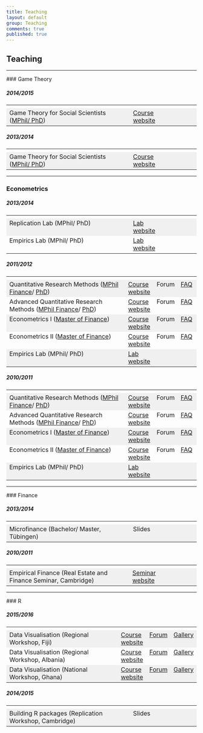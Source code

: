 ```yaml
---
title: Teaching
layout: default
group: Teaching
comments: true
published: true
---
```




## Teaching


***

###<a name="games"></a> Game Theory

##### 2014/2015

<TABLE WIDTH=100%> 
<TR>
<TH VALIGN=TOP WIDTH=65%>  </TH>
<TH VALIGN=TOP WIDTH=15%>  </TH>
<TH VALIGN=TOP WIDTH=10%>  </TH>
<TH VALIGN=TOP WIDTH=10%>  </TH>
</TR>
<TR bgcolor=#f0f0f0>
<TD VALIGN=TOP>Game Theory for Social Scientists (<a href="http://www.training.cam.ac.uk/event/1197051">MPhil/ PhD</a>)</TD>
<TD VALIGN=TOP><a href="/teaching/games/">Course website</a></TD>
<TD VALIGN=TOP> </TD>
<TD VALIGN=TOP> </TD>
</TR>
</TABLE>

##### 2013/2014

<TABLE WIDTH=100%> 
<TR>
<TH VALIGN=TOP WIDTH=65%>  </TH>
<TH VALIGN=TOP WIDTH=15%>  </TH>
<TH VALIGN=TOP WIDTH=10%>  </TH>
<TH VALIGN=TOP WIDTH=10%>  </TH>
</TR>
<TR bgcolor=#f0f0f0>
<TD VALIGN=TOP>Game Theory for Social Scientists (<a href="http://www.training.cam.ac.uk/event/1062223">MPhil/ PhD</a>)</TD>
<TD VALIGN=TOP><a href="/teaching/games/">Course website</a></TD>
<TD VALIGN=TOP> </TD>
<TD VALIGN=TOP> </TD>
</TR>
</TABLE>

***

### <a name="econometrics"></a>Econometrics

##### 2013/2014

<TABLE WIDTH=100%> 
<TR>
<TH VALIGN=TOP WIDTH=65%>  </TH>
<TH VALIGN=TOP WIDTH=15%>  </TH>
<TH VALIGN=TOP WIDTH=10%>  </TH>
<TH VALIGN=TOP WIDTH=10%>  </TH>
</TR>
<TR bgcolor=#f0f0f0>
<TD VALIGN=TOP>Replication Lab (MPhil/ PhD)</TD>
<TD VALIGN=TOP><a href="/teaching/replication/">Lab website</a></TD>
<TD VALIGN=TOP> </TD>
<TD VALIGN=TOP> </TD>
</TR>
<TR >
<TD VALIGN=TOP>Empirics Lab (MPhil/ PhD)</TD>
<TD VALIGN=TOP><a href="/teaching/consulting/">Lab website</a></TD>
<TD VALIGN=TOP> </TD>
<TD VALIGN=TOP> </TD>
</TR>
</TABLE>

##### 2011/2012

<TABLE WIDTH=100%> 
<TR>
<TH VALIGN=TOP WIDTH=65%>  </TH><TH VALIGN=TOP WIDTH=15%>  </TH><TH VALIGN=TOP WIDTH=10%>  </TH><TH VALIGN=TOP WIDTH=10%>  </TH>
</TR>
<TR bgcolor=#f0f0f0>
<TD VALIGN=TOP>Quantitative Research Methods (<a href="http://www.jbs.cam.ac.uk/programmes/research-programmes/research-masters/mphil-finance/">MPhil Finance</a>/ <a href="https://www.jbs.cam.ac.uk/programmes/research-programmes/">PhD</a>)</TD>
<TD VALIGN=TOP><a href="/teaching/quant1/">Course website</a></TD>
<TD VALIGN=TOP>Forum</TD>
<TD VALIGN=TOP><a href="/teaching/faq/faq1">FAQ</a></TD>
</TR>
<TR >
<TD VALIGN=TOP>Advanced Quantitative Research Methods (<a href="http://www.jbs.cam.ac.uk/programmes/research-programmes/research-masters/mphil-finance/">MPhil Finance</a>/ <a href="https://www.jbs.cam.ac.uk/programmes/research-programmes/">PhD</a>)</TD>
<TD VALIGN=TOP><a href="/teaching/quant2/">Course website</a></TD>
<TD VALIGN=TOP>Forum</TD>
<TD VALIGN=TOP><a href="/teaching/faq/faq2">FAQ</a></TD>
</TR>
<TR bgcolor=#f0f0f0>
<TD VALIGN=TOP>Econometrics I (<a href="http://www.jbs.cam.ac.uk/programmes/master-of-finance-mfin/">Master of Finance</a>)</TD>
<TD VALIGN=TOP><a href="/teaching/econometrics1/">Course website</a></TD>
<TD VALIGN=TOP>Forum</TD>
<TD VALIGN=TOP><a href="/teaching/faq/faq1">FAQ</a></TD>
</TR>
<TR >
<TD VALIGN=TOP>Econometrics II (<a href="http://www.jbs.cam.ac.uk/programmes/master-of-finance-mfin/">Master of Finance</a>)</TD>
<TD VALIGN=TOP><a href="/teaching/econometrics2/">Course website</a></TD>
<TD VALIGN=TOP>Forum</TD>
<TD VALIGN=TOP><a href="/teaching/faq/faq2">FAQ</a></TD>
</TR>
<TR bgcolor=#f0f0f0>
<TD VALIGN=TOP>Empirics Lab (MPhil/ PhD)</TD>
<TD VALIGN=TOP><a href="/teaching/consulting/">Lab website</a></TD>
<TD VALIGN=TOP> </TD>
<TD VALIGN=TOP> </TD>
</TR>
</TABLE>

##### 2010/2011

<TABLE WIDTH=100%> 
<TR>
<TH VALIGN=TOP WIDTH=65%>  </TH><TH VALIGN=TOP WIDTH=15%>  </TH><TH VALIGN=TOP WIDTH=10%>  </TH><TH VALIGN=TOP WIDTH=10%>  </TH>
</TR>
<TR bgcolor=#f0f0f0>
<TD VALIGN=TOP>Quantitative Research Methods (<a href="http://www.jbs.cam.ac.uk/programmes/research-programmes/research-masters/mphil-finance/">MPhil Finance</a>/ <a href="https://www.jbs.cam.ac.uk/programmes/research-programmes/">PhD</a>)</TD>
<TD VALIGN=TOP><a href="/teaching/quant1/">Course website</a></TD>
<TD VALIGN=TOP>Forum</TD>
<TD VALIGN=TOP><a href="/teaching/faq/faq1">FAQ</a></TD>
</TR>
<TR >
<TD VALIGN=TOP>Advanced Quantitative Research Methods (<a href="http://www.jbs.cam.ac.uk/programmes/research-programmes/research-masters/mphil-finance/">MPhil Finance</a>/ <a href="https://www.jbs.cam.ac.uk/programmes/research-programmes/">PhD</a>)</TD>
<TD VALIGN=TOP><a href="/teaching/quant2/">Course website</a></TD>
<TD VALIGN=TOP>Forum</TD>
<TD VALIGN=TOP><a href="/teaching/faq/faq2">FAQ</a></TD>
</TR>
<TR bgcolor=#f0f0f0>
<TD VALIGN=TOP>Econometrics I (<a href="http://www.jbs.cam.ac.uk/programmes/master-of-finance-mfin/">Master of Finance</a>)</TD>
<TD VALIGN=TOP><a href="/teaching/econometrics1/">Course website</a></TD>
<TD VALIGN=TOP>Forum</TD>
<TD VALIGN=TOP><a href="/teaching/faq/faq1">FAQ</a></TD>
</TR>
<TR >
<TD VALIGN=TOP>Econometrics II (<a href="http://www.jbs.cam.ac.uk/programmes/master-of-finance-mfin/">Master of Finance</a>)</TD>
<TD VALIGN=TOP><a href="/teaching/econometrics2/">Course website</a></TD>
<TD VALIGN=TOP>Forum</TD>
<TD VALIGN=TOP><a href="/teaching/faq/faq2">FAQ</a></TD>
</TR>
<TR bgcolor=#f0f0f0>
<TD VALIGN=TOP>Empirics Lab (MPhil/ PhD)</TD>
<TD VALIGN=TOP><a href="/teaching/consulting/">Lab website</a></TD>
<TD VALIGN=TOP> </TD>
<TD VALIGN=TOP> </TD>
</TR>
</TABLE>

***

###<a name="finance"></a> Finance

##### 2013/2014

<TABLE WIDTH=100%> 
<TR>
<TH VALIGN=TOP WIDTH=65%>  </TH>
<TH VALIGN=TOP WIDTH=15%>  </TH>
<TH VALIGN=TOP WIDTH=10%>  </TH>
<TH VALIGN=TOP WIDTH=10%>  </TH>
</TR>
<TR bgcolor=#f0f0f0>
<TD VALIGN=TOP>Microfinance (Bachelor/ Master, Tübingen)</TD>
<TD VALIGN=TOP>Slides </TD>
<TD VALIGN=TOP> </TD>
<TD VALIGN=TOP> </TD>
</TR>
</TABLE>

##### 2010/2011

<TABLE WIDTH=100%> 
<TR>
<TH VALIGN=TOP WIDTH=65%>  </TH>
<TH VALIGN=TOP WIDTH=15%>  </TH>
<TH VALIGN=TOP WIDTH=10%>  </TH>
<TH VALIGN=TOP WIDTH=10%>  </TH>
</TR>
<TR bgcolor=#f0f0f0>
<TD VALIGN=TOP>Empirical Finance (Real Estate and Finance Seminar, Cambridge)</TD>
<TD VALIGN=TOP><a href="/teaching/finance/">Seminar website</a></TD>
<TD VALIGN=TOP> </TD>
<TD VALIGN=TOP> </TD>
</TR>
</TABLE>

***

###<a name="r"></a> R

##### 2015/2016

<TABLE WIDTH=100%> 
<TR>
<TH VALIGN=TOP WIDTH=65%>  </TH>
<TH VALIGN=TOP WIDTH=15%>  </TH>
<TH VALIGN=TOP WIDTH=10%>  </TH>
<TH VALIGN=TOP WIDTH=10%>  </TH>
</TR>
<TR bgcolor=#f0f0f0>
<TD VALIGN=TOP>Data Visualisation (Regional Workshop, Fiji)</TD>
<TD VALIGN=TOP><a href="/teaching/viz/">Course website</a> </TD>
<TD VALIGN=TOP> <a href="http://stackoverflow.com/tags">Forum</a> </TD>
<TD VALIGN=TOP> <a href="/blog/2015/08/dataviz/">Gallery</a></TD>
</TR>
<TR >
<TD VALIGN=TOP>Data Visualisation (Regional Workshop, Albania)</TD>
<TD VALIGN=TOP><a href="/teaching/viz/">Course website</a> </TD>
<TD VALIGN=TOP> <a href="http://stackoverflow.com/tags">Forum</a> </TD>
<TD VALIGN=TOP> <a href="/blog/2015/08/dataviz/">Gallery</a></TD>
</TR>
<TR bgcolor=#f0f0f0>
<TD VALIGN=TOP>Data Visualisation (National Workshop, Ghana)</TD>
<TD VALIGN=TOP><a href="/teaching/viz/">Course website</a> </TD>
<TD VALIGN=TOP> <a href="http://stackoverflow.com/tags">Forum</a> </TD>
<TD VALIGN=TOP> <a href="/blog/2015/08/dataviz/">Gallery</a></TD>
</TR>
</TABLE>

##### 2014/2015

<TABLE WIDTH=100%> 
<TR>
<TH VALIGN=TOP WIDTH=65%>  </TH>
<TH VALIGN=TOP WIDTH=15%>  </TH>
<TH VALIGN=TOP WIDTH=10%>  </TH>
<TH VALIGN=TOP WIDTH=10%>  </TH>
</TR>
<TR bgcolor=#f0f0f0>
<TD VALIGN=TOP>Building R packages (Replication Workshop, Cambridge)</TD>
<TD VALIGN=TOP>Slides </TD>
<TD VALIGN=TOP> </TD>
<TD VALIGN=TOP> </TD>
</TR>
</TABLE>
